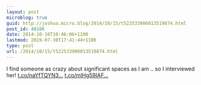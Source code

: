 ```yaml
---
layout: post
microblog: true
guid: http://joshua.micro.blog/2014/10/15/t522533906013519874.html
post_id: 40106
date: 2014-10-16T10:46:06+1100
lastmod: 2019-07-30T17:41:44+1100
type: post
url: /2014/10/15/t522533906013519874.html
---
```

I find someone as crazy about significant spaces as I am .. so I interviewed her! [t.co/naYfTQYN3...](http://t.co/naYfTQYN3y) [t.co/mlHg59IAF...](http://t.co/mlHg59IAFZ)

